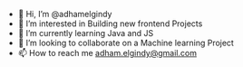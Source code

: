 - 👋 Hi, I’m @adhamelgindy
- 👀 I’m interested in Building new frontend Projects
- 🌱 I’m currently learning Java and JS 
- 💞️ I’m looking to collaborate on a Machine learning Project
- 📫 How to reach me adham.elgindy@gmail.com

<!---
adhamelgindy/adhamelgindy is a ✨ special ✨ repository because its `README.md` (this file) appears on your GitHub profile.
You can click the Preview link to take a look at your changes.
--->
